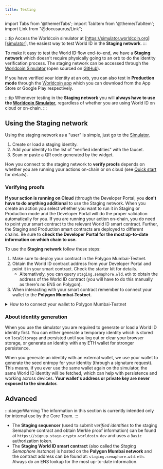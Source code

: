 ```yaml
---
title: Testing
---
```


import Tabs from '@theme/Tabs';
import TabItem from '@theme/TabItem';
import Link from "@docusaurus/Link";

:::tip
Access the Worldcoin simulator at [https://simulator.worldcoin.org][simulator], the easiest way to test World ID in the **Staging network**.
:::

To make it easy to test the World ID flow end-to-end, we have a **Staging network** which doesn't require physically going to an orb to do the identity verification process. The staging network can be accessed through the [Worldcoin Simulator][simulator] (open sourced on [GitHub](https://github.com/worldcoin/simulator)).

If you have verified your identity at an orb, you can also test in **Production mode** through the [Worldcoin app](https://worldcoin.org/download) which you can download from the App Store or Google Play respectively.

:::tip
Whenever testing in the **Staging network** you will **always have to use the [Worldcoin Simulator][simulator]**, regardless of whether you are using World ID on cloud or on-chain.
:::

## Using the Staging network

Using the staging network as a "user" is simple, just go to the [Simulator][simulator],

1. Create or load a staging identity.
2. Add your identity to the list of "verified identities" with the faucet.
3. Scan or paste a QR code generated by the widget.

How you connect to the staging network to **verify proofs** depends on whether you are running your actions on-chain or on cloud (see [Quick start](/docs/quick-start) for details).

### Verifying proofs

<Tabs>
  <TabItem value="cloud" label="☁️ Cloud actions">
   <b>If your action is running on Cloud</b> (through the <Link href="https://developer.worldcoin.org">Developer Portal</Link>, you <b>don't have to do anything additional</b> to use the Staging network. When you create an action you select whether you want to run it in Staging or Production mode and the Developer Portal will do the proper validation automatically for you.
  </TabItem>
  <TabItem value="on-chain" label="⛓ On-chain actions" default>
    If you are running your action on-chain, you do need to point your smart contract to the relevant World ID smart contract. Further, the Staging and Production smart contracts are deployed to different chains. Be sure to <b>check the Developer Portal for the most up-to-date information on which chain to use.</b>

To use the <b>Staging network</b> follow these steps:

   <ol>
      <li>Make sure to deploy your contract in the <Link href="https://docs.polygon.technology/docs/develop/network-details/network/">Polygon Mumbai-Testnet</Link>.</li>
      <li>Obtain the World ID contract address from your <Link href="https://developer.worldcoin.org">Developer Portal</Link> and point it in your smart contract. Check the <Link href="https://github.com/worldcoin/world-id-starter">starter kit</Link> for details.
      <ul><li>Alternatively, you can query <code>staging.semaphore.wld.eth</code> to obtain the address of the World ID contract (you will have to do this manually as there's no ENS on Polygon).</li></ul></li>
      <li>When interacting with your smart contract remember to connect your wallet to the <b>Polygon Mumbai-Testnet.</b></li>
   </ol>

   <details>
      <summary>How to to connect your wallet to Polygon Mumbai-Testnet</summary>
      <div>
         To connect your wallet to the Polygon Mumbai-Testnet, we recommend using a
         <Link href="https://metamask.io">MetaMask</Link> wallet (either mobile or desktop) and configuring as follows (both
         mobile and desktop work fine):
         <ol>
            <li>Go to Settings -> Networks.</li>
            <li>Click on "Add network" and set the following parameters.
               <ul>
                  <li>Network Name: <b>Matic Mumbai</b></li>
                  <li>RPC URL: <code>https://rpc-mumbai.maticvigil.com</code> or <code>https://rpc-mumbai.matic.today</code> or <code>https://matic-mumbai.chainstacklabs.com</code></li>
                  <li>Chain ID: <code>80001</code></li>
                  <li>Symbol: <code>MATIC</code></li>
                  <li>Block explorer URL: <code>https://mumbai.polygonscan.com/</code></li>
               </ul>
            </li>
            <li>After adding your network and switching to it, copy the wallet address.</li>
            <li>Go to a Mumbai Faucet, for example <Link href="https://faucet.polygon.technology">https://faucet.polygon.technology</Link> and get some <code>MATIC</code> on your wallet.</li>
            <li>Done! You can now use the Staging network. To test an example, check out the <Link href="https://example.id.worldcoin.org">Mesha Airdrop</Link>.</li>
         </ol>
      </div>
   </details>

  </TabItem>
</Tabs>

### About identity generation

When you use the simulator you are required to generate or load a World ID identity first. You can either generate a temporary identity which is stored on `localStorage` and persisted until you log out or clear your browser storage, or generate an identity with any ETH wallet for stronger persistence.

When you generate an identity with an external wallet, we use your wallet to generate the seed entropy for your identity (through a signature request). This means, if you ever use the same wallet again on the simulator, the same World ID identity will be fetched, which can help with persistence and working across devices. **Your wallet's address or private key are never exposed to the simulator.**

## Advanced

:::dangerWarning
The information in this section is currently intended only for internal use by the Core Team.
:::

- The **Staging sequencer** (used to submit _verified identities_ to the staging Semaphore contract and obtain Merkle proof information) can be found at `https://signup.stage-crypto.worldcoin.dev` and uses a `Basic` authorization token.
- The **Staging World ID smart contract** (also called the _Staging Semaphore instance_) is hosted on the **Polygon Mumbai network** and the contract address can be found at: `staging.semaphore.wld.eth`. Always do an ENS lookup for the most up-to-date information.

[simulator]: https://simulator.worldcoin.org
